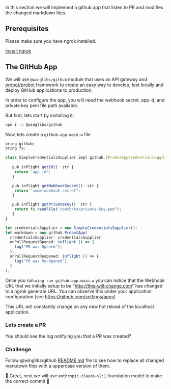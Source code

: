 In this section we will implement a github app that listen to PR
and modifies the changed markdown files.

## Prerequisites

Please make sure you have ngrok installed.

[Install ngrok](https://ngrok.com/docs/getting-started/)

## The GitHub App

We will use `@winglibs/github` module that uses an API gateway and 
[probot/probot](https://github.com/probot/probot) framework to create 
an easy way to develop, test locally and deploy GitHub applications 
to production. 

In order to configure the app, you will need the webhook secret, app id, and private key pem file path available.

But first, lets start by installing it:
```sh
npm i -s @winglibs/github
```

Now, lets create a `github-app.main.w` file

```js
bring github;
bring fs;

class SimpleCredentialsSupplier impl github.IProbotAppCredentialsSupplier {
   
   pub inflight getId(): str {
    return "app id";
   }

   pub inflight getWebhookSecret(): str {
    return "some-webhook-secret";
   }

   pub inflight getPrivateKey(): str {
    return fs.readFile("/path/to/private-key.pem");
   }
}

let credentialsSupplier = new SimpleCredentialsSupplier();
let markdown = new github.ProbotApp(
  credentialsSupplier: credentialsSupplier,
  onPullRequestOpened: inflight () => {
    log("PR was Opened");
  },
  onPullRequestReopened: inflight () => {
    log("PR was Re-Opened");
  }
);
```

Once you run `wing run github-app.main.w` you can notice that the 
Webhook URL that we initially setup to be "http://this-will-change.com" 
has changed to a ngrok generate URL. You can observe this under your application configuration (see https://github.com/settings/apps)

This URL will constantly change on any new hot reload of the localhost application. 

### Lets create a PR

You should see the log notifying you that a PR was created?

### Challenge

Follow @winglibs/github [README.md](https://www.npmjs.com/package/@winglibs/github) file to see how to replace all 
changed markdown files with a uppercase version of them.

🚀 Great, next we will use `anthropic.claude-v2:1` foundation model to make the correct commit 🚀

